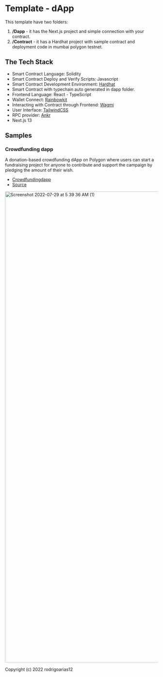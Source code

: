 # Template - dApp
This template have two folders:
1. **/Dapp** - it has the Next.js project and simple connection with your contract.
2. **/Contract** - it has a Hardhat project with sample contract and deployment code in mumbai polygon testnet.

## The Tech Stack

- Smart Contract Language: Solidity
- Smart Contract Deploy and Verify Scripts: Javascript
- Smart Contract Development Environment: [Hardhat](https://hardhat.org/)
- Smart Contract with typechain auto generated in dapp folder.
- Frontend Language: React - TypeScript
- Wallet Connect: [Rainbowkit](https://www.rainbowkit.com/)
- Interacting with Contract through Frontend: [Wagmi](https://wagmi.sh/)
- User Interface: [TailwindCSS](https://tailwindcss.com/)
- RPC provider: [Ankr](https://www.ankr.com/protocol/)
- Next.js 13

## Samples
### Crowdfunding dapp
A donation-based crowdfunding dApp on Polygon where users can start a fundraising project for anyone to contribute and support the campaign by pledging the amount of their wish.
- [Crowdfundingdapp](https://crowdfundingdapp.vercel.app)
- [Source](https://github.com/rodrigoarias12/crowdfundingdapp)
<img width="1552" alt="Screenshot 2022-07-29 at 5 39 36 AM (1)" src="https://user-images.githubusercontent.com/44579545/182042436-76251795-98f7-4bd0-ab04-49b1f995c316.png">

Copyright (c) 2022 rodrigoarias12
